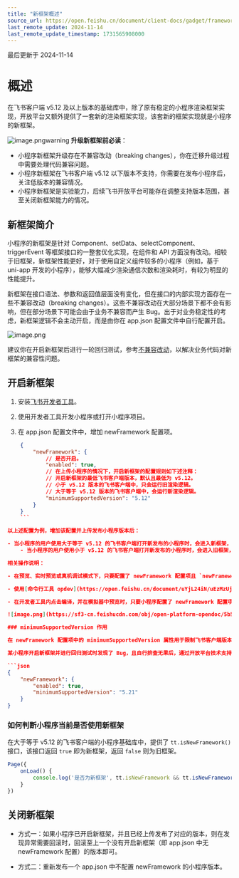 ```yaml
---
title: "新框架概述"
source_url: https://open.feishu.cn/document/client-docs/gadget/framework/new-framework/overview
last_remote_update: 2024-11-14
last_remote_update_timestamp: 1731565908000
---
```

最后更新于 2024-11-14

# 概述

在飞书客户端 v5.12 及以上版本的基础库中，除了原有稳定的小程序渲染框架实现，开放平台又额外提供了一套新的渲染框架实现，该套新的框架实现就是小程序的新框架。

![image.png](https://sf3-cn.feishucdn.com/obj/open-platform-opendoc/acbdf023601860618ce0539e29814aa7_W9SMQ88Bhh.png?height=780&lazyload=true&maxWidth=600&width=1440)warning
**升级新框架前必读**：
- 小程序新框架升级存在不兼容改动（breaking changes），你在迁移升级过程中需要处理代码兼容问题。
- 小程序新框架在飞书客户端 v5.12 以下版本不支持，你需要在发布小程序后，关注低版本的兼容情况。
- 小程序新框架是实验能力，后续飞书开放平台可能存在调整支持版本范围，甚至关闭新框架能力的情况。

## 新框架简介

小程序的新框架是针对 Component、setData、selectComponent、triggerEvent 等框架接口的一整套优化实现，在组件和 API 方面没有改动。相较于旧框架，新框架性能更好，对于使用自定义组件较多的小程序（例如，基于 uni-app 开发的小程序），能够大幅减少渲染通信次数和渲染耗时，有较为明显的性能提升。

新框架在接口语法、参数和返回值层面没有变化，但在接口的内部实现方面存在一些不兼容改动（breaking changes）。这些不兼容改动在大部分场景下都不会有影响，但在部分场景下可能会由于业务不兼容而产生 Bug。出于对业务稳定性的考虑，新框架逻辑不会主动开启，而是由你在 app.json 配置文件中自行配置开启。

![image.png](https://sf3-cn.feishucdn.com/obj/open-platform-opendoc/6ac7b89f3402cc7da8118fa9f813f308_63j5OIphkS.png?height=1222&lazyload=true&maxWidth=600&width=1474)

建议你在开启新框架后进行一轮回归测试，参考[不兼容改动](https://open.feishu.cn/document/uYjL24iN/uEjMuEjMuEjM/new-framework/breaking-changes)，以解决业务代码对新框架的兼容性问题。

## 开启新框架

1. 安装[飞书开发者工具](https://open.feishu.cn/document/uYjL24iN/ucDOzYjL3gzM24yN4MjN)。

2. 使用开发者工具开发小程序或打开小程序项目。

3. 在 app.json 配置文件中，增加 newFramework 配置项。

```json 
    {
        "newFramework": {
            // 是否开启。
            "enabled": true,
            // 在上传小程序的情况下，开启新框架的配置规则如下述注释：
            // 开启新框架的最低飞书客户端版本，默认且最低为 v5.12。
            // 小于 v5.12 版本的飞书客户端中，只会运行旧渲染逻辑。
            // 大于等于 v5.12 版本的飞书客户端中，会运行新渲染逻辑。
            "minimumSupportedVersion": "5.12"
        }
    }
    ``` 

以上述配置为例，增加该配置并上传发布小程序版本后：

- 当小程序的用户使用大于等于 v5.12 的飞书客户端打开新发布的小程序时，会进入新框架，用新框架的逻辑渲染。
    - 当小程序的用户使用小于 v5.12 的飞书客户端打开新发布的小程序时，会进入旧框架，用旧框架的逻辑渲染。

相关操作说明：

- 在预览、实时预览或真机调试模式下，只要配置了 newFramework 配置项且 `newFramework.enabled` 为 `true`，则小程序就会进入新框架逻辑渲染。因此请务必使用大于等于 v5.12 的飞书客户端进行调试，否则小程序会报错，且显示为白屏。

- 使用[命令行工具 opdev](https://open.feishu.cn/document/uYjL24iN/uEzMzUjLxMzM14SMzMTN/ide-with-commands) 可以上传和预览配置了 newFramework 的小程序项目，但由于 opdev 不再维护，因此在实时预览和真机调试模式下，newFramework 配置项不会生效，此时小程序的框架逻辑都只会进入旧框架。

- 在开发者工具内点击编译，并在模拟器中预览时，只要小程序配置了 newFramework 配置项且 `newFramework.enabled` 为 `true`，小程序框架逻辑就会进入新框架，否则进入旧框架。你只需要保证使用高版本的调试基础库即可，因为低版本的基础库中不支持新框架。

![image.png](https://sf3-cn.feishucdn.com/obj/open-platform-opendoc/5b5866477c6bc7f06464cf8c2ad71f90_CZsJzentR5.png?height=480&lazyload=true&maxWidth=500&width=800)

### minimumSupportedVersion 作用

在 newFramework 配置项中的 minimumSupportedVersion 属性用于限制飞书客户端版本。例如：

某小程序开启新框架并进行回归测试时发现了 Bug，且自行排查无果后，通过开放平台技术支持寻求帮助，平台排查后确定该 Bug 需要进行 JSSDK 修复。修复时，假设飞书客户端基础库的版本为 v5.21，则需要将 `minimumSupportedVersion` 配置为 `5.21`，表示只在大于等于 v5.21 的飞书客户端上开启新框架。

```json 
{
    "newFramework": {
        "enabled": true,
        "minimumSupportedVersion": "5.21"
    }
}
``` 
### 如何判断小程序当前是否使用新框架

在大于等于 v5.12 的飞书客户端的小程序基础库中，提供了 `tt.isNewFramework()` 接口，该接口返回 `true` 即为新框架，返回 `false` 则为旧框架。

```javascript 
Page({
	onLoad() {
    	console.log('是否为新框架', tt.isNewFramework && tt.isNewFramework())
    }
})
``` 

## 关闭新框架

- 方式一：如果小程序已开启新框架，并且已经上传发布了对应的版本，则在发现异常需要回滚时，回滚至上一个没有开启新框架（即 app.json 中无 newFramework 配置）的版本即可。

- 方式二：重新发布一个 app.json 中不配置 newFramework 的小程序版本。
